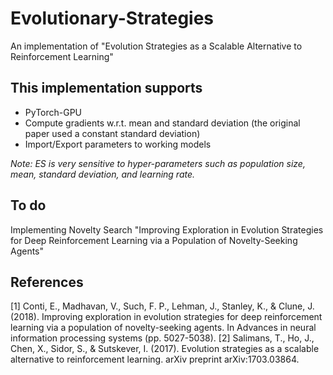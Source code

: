 # Evolutionary-Strategies
An implementation of "Evolution Strategies as a Scalable Alternative to Reinforcement Learning"

## This implementation supports
- PyTorch-GPU
- Compute gradients w.r.t. mean and standard deviation (the original paper used a constant standard deviation)
- Import/Export parameters to working models

*Note: ES is very sensitive to hyper-parameters such as population size, mean, standard deviation, and learning rate.*

## To do
Implementing Novelty Search "Improving Exploration in Evolution Strategies for Deep Reinforcement Learning via a Population of Novelty-Seeking Agents"

## References
[1] Conti, E., Madhavan, V., Such, F. P., Lehman, J., Stanley, K., & Clune, J. (2018). Improving exploration in evolution strategies for deep reinforcement learning via a population of novelty-seeking agents. In Advances in neural information processing systems (pp. 5027-5038).
[2] Salimans, T., Ho, J., Chen, X., Sidor, S., & Sutskever, I. (2017). Evolution strategies as a scalable alternative to reinforcement learning. arXiv preprint arXiv:1703.03864.
	
